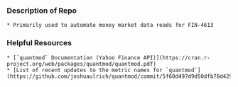 ### Description of Repo
	* Primarily used to automate money market data reads for FIN-4613
	
### Helpful Resources
	* [`quantmod` Documentation (Yahoo Finance API)](https://cran.r-project.org/web/packages/quantmod/quantmod.pdf)
	* [List of recent updates to the metric names for `quantmod`](https://github.com/joshuaulrich/quantmod/commit/5f60d497d9d50dfb78d4290493b8669d477e0911)